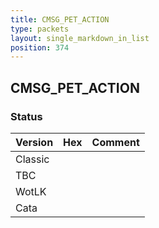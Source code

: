 ```yaml
---
title: CMSG_PET_ACTION
type: packets
layout: single_markdown_in_list
position: 374
---
```


## CMSG_PET_ACTION

### Status

Version | Hex | Comment
---------- | ---------- | ---------- 
Classic |  |  
TBC |  |  
WotLK |  |  
Cata |  |  
